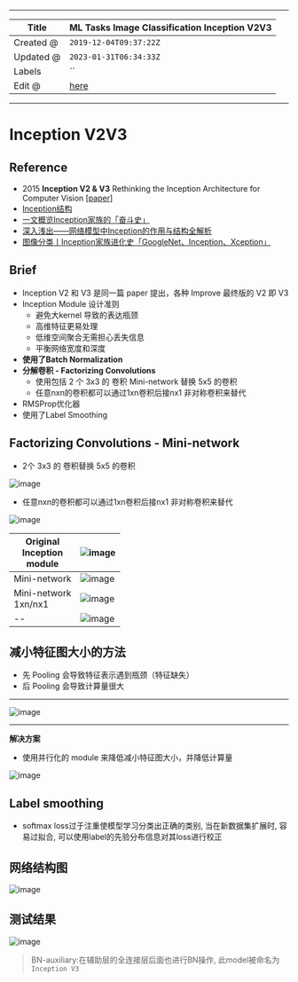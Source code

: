 -----

| Title     | ML Tasks Image Classification Inception V2V3         |
| --------- | ---------------------------------------------------- |
| Created @ | `2019-12-04T09:37:22Z`                               |
| Updated @ | `2023-01-31T06:34:33Z`                               |
| Labels    | \`\`                                                 |
| Edit @    | [here](https://github.com/junxnone/aiwiki/issues/46) |

-----

# Inception V2V3

## Reference

  - 2015 **Inception V2 & V3** Rethinking the Inception Architecture for
    Computer Vision \[[paper](https://arxiv.org/pdf/1512.00567.pdf)\]
  - [Inception结构](https://baike.baidu.com/item/Inception%E7%BB%93%E6%9E%84/22761220?fr=aladdin)
  - [一文概览Inception家族的「奋斗史」](https://www.chainnews.com/articles/727946354364.htm)
  - [深入浅出——网络模型中Inception的作用与结构全解析](https://blog.csdn.net/u010402786/article/details/52433324)
  - [图像分类丨Inception家族进化史「GoogleNet、Inception、Xception」](https://www.cnblogs.com/vincent1997/p/10920036.html)

## Brief

  - Inception V2 和 V3 是同一篇 paper 提出，各种 Improve 最终版的 V2 即 V3
  - Inception Module 设计准则
      - 避免大kernel 导致的表达瓶颈
      - 高维特征更易处理
      - 低维空间聚合无需担心丢失信息
      - 平衡网络宽度和深度
  - **使用了Batch Normalization**
  - **分解卷积 - Factorizing Convolutions**
      - 使用包括 2 个 3x3 的 卷积 Mini-network 替换 5x5 的卷积
      - 任意nxn的卷积都可以通过1xn卷积后接nx1 非对称卷积来替代
  - RMSProp优化器
  - 使用了Label Smoothing

## Factorizing Convolutions - Mini-network

  - 2个 3x3 的 卷积替换 5x5 的卷积

![image](media/621e13f1433e97fb45d820919fd622fd5acf1533.png)

  - 任意nxn的卷积都可以通过1xn卷积后接nx1 非对称卷积来替代

![image](media/aed365e21437f8b27e98662ad4ccb95318e7e2f2.png)

| Original<br>Inception<br>module | ![image](media/32f59d50188319888cd513b2b90bbc5cdcade8bf.png) |
| ------------------------------- | ------------------------------------------------------------ |
| Mini-network                    | ![image](media/4d12658013302fd3dce51f274b87061045320147.png) |
| Mini-network<br>1xn/nx1         | ![image](media/c209008c8dfae5e0984594fe8cc1c134d2a4469e.png) |
| \--                             | ![image](media/85fb4a51de04b52d25b574422ad69ac0830bac47.png) |

## 减小特征图大小的方法

  - 先 Pooling 会导致特征表示遇到瓶颈（特征缺失）
  - 后 Pooling 会导致计算量很大

-----

![image](media/d37255ba7727ad87a45495e51b000c72991cf745.png)

-----

**解决方案**

  - 使用并行化的 module 来降低减小特征图大小，并降低计算量

![image](media/66672950b63b92a452c0777091da9f91236d6e01.png)

## Label smoothing

  - softmax loss过于注重使模型学习分类出正确的类别, 当在新数据集扩展时, 容易过拟合,
    可以使用label的先验分布信息对其loss进行校正

## 网络结构图

![image](media/7ec7844a0724756d2878d16259ccc288ff4450bb.png)

## 测试结果

![image](media/fc88570d6db01b27602f5b0fc5daba0c08315325.png)

> BN-auxiliary:在辅助层的全连接层后面也进行BN操作, 此model被命名为 `Inception V3`
